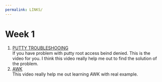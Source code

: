 ```yaml
---
permalink: LINKS/
---
```


# Week 1
1. [PUTTY TROUBLESHOOING](https://youtu.be/fySmXPg_Dc4) <br>
If you have problem with putty root access beind denied. This is the video for you. I think this video really help me out to find the solution of the problem.
2. [AWK](https://youtu.be/9YOZmI-zWok)<br>
This video really help me out learning AWK with real example.
